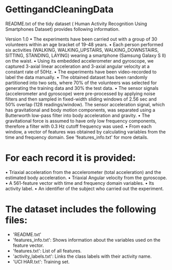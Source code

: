 # GettingandCleaningData
README.txt of the tidy dataset ( Human Activity Recognition Using Smartphones Dataset) provides following information.

Version 1.0
•	The experiments have been carried out with a group of 30 volunteers within an age bracket of 19-48 years.
•	Each person performed six activities (WALKING, WALKING_UPSTAIRS, WALKING_DOWNSTAIRS, SITTING, STANDING, LAYING) wearing a smartphone (Samsung Galaxy S II) on the waist. 
•	Using its embedded accelerometer and gyroscope, we captured 3-axial linear acceleration and 3-axial angular velocity at a constant rate of 50Hz. 
•	The experiments have been video-recorded to label the data manually. 
•	The obtained dataset has been randomly partitioned into two sets, where 70% of the volunteers was selected for generating the training data and 30% the test data. 
•	The sensor signals (accelerometer and gyroscope) were pre-processed by applying noise filters and then sampled in fixed-width sliding windows of 2.56 sec and 50% overlap (128 readings/window). The sensor acceleration signal, which has gravitational and body motion components, was separated using a Butterworth low-pass filter into body acceleration and gravity. 
•	The gravitational force is assumed to have only low frequency components, therefore a filter with 0.3 Hz cutoff frequency was used. 
•	From each window, a vector of features was obtained by calculating variables from the time and frequency domain. See 'features_info.txt' for more details. 

For each record it is provided:
======================================

•	Triaxial acceleration from the accelerometer (total acceleration) and the estimated body acceleration.
•	Triaxial Angular velocity from the gyroscope. 
•	A 561-feature vector with time and frequency domain variables. 
•	Its activity label. 
•	An identifier of the subject who carried out the experiment.

The dataset includes the following files:
=========================================

-	'README.txt'
-	'features_info.txt': Shows information about the variables used on the feature vector.
-	'features.txt': List of all features.
-	'activity_labels.txt': Links the class labels with their activity name.
-	'UCI HAR.txt': Training set.
